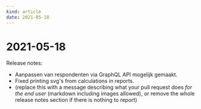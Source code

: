 ```yaml
---
kind: article
date: 2021-05-18
---
```


# 2021-05-18

Release notes:

* Aanpassen van respondenten via GraphQL API mogelijk gemaakt.
* Fixed printing svg's from calculations in reports.
* (replace this with a message describing what your pull request does *for the end user* (markdown including images allowed), or remove the whole release notes section if there is nothing to report)
